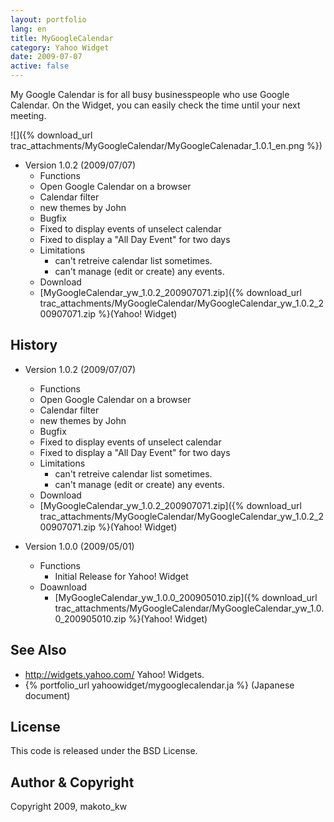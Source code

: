 ```yaml
---
layout: portfolio
lang: en
title: MyGoogleCalendar
category: Yahoo Widget
date: 2009-07-07
active: false
---
```

My Google Calendar is for all busy businesspeople who use Google Calendar. On the Widget, you can easily check the time until your next meeting.

![]({% download_url trac_attachments/MyGoogleCalendar/MyGoogleCalenadar_1.0.1_en.png %})


* Version 1.0.2 (2009/07/07)
  * Functions
   * Open Google Calendar on a browser
   * Calendar filter
   * new themes by John 
  * Bugfix
   * Fixed to display events of unselect calendar
   * Fixed to display a "All Day Event" for two days
  * Limitations
    * can't retreive calendar list sometimes.
    * can't manage (edit or create) any events.
  * Download
   *  [MyGoogleCalendar_yw_1.0.2_200907071.zip]({% download_url trac_attachments/MyGoogleCalendar/MyGoogleCalendar_yw_1.0.2_200907071.zip %}(Yahoo! Widget)

## History

* Version 1.0.2 (2009/07/07)
  * Functions
   * Open Google Calendar on a browser
   * Calendar filter
   * new themes by John 
  * Bugfix
   * Fixed to display events of unselect calendar
   * Fixed to display a "All Day Event" for two days
  * Limitations
    * can't retreive calendar list sometimes.
    * can't manage (edit or create) any events.
  * Download
   *  [MyGoogleCalendar_yw_1.0.2_200907071.zip]({% download_url trac_attachments/MyGoogleCalendar/MyGoogleCalendar_yw_1.0.2_200907071.zip %}(Yahoo! Widget)

* Version 1.0.0 (2009/05/01)
  * Functions
    * Initial Release for Yahoo! Widget
  * Doawnload
    *  [MyGoogleCalendar_yw_1.0.0_200905010.zip]({% download_url trac_attachments/MyGoogleCalendar/MyGoogleCalendar_yw_1.0.0_200905010.zip %}(Yahoo! Widget)


## See Also
* http://widgets.yahoo.com/ Yahoo! Widgets.
* {% portfolio_url yahoowidget/mygooglecalendar.ja %} (Japanese document) 

## License
This code is released under the BSD License.

## Author & Copyright

Copyright 2009, makoto_kw 